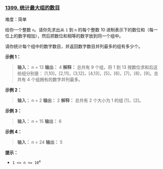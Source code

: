 ### [1399\. 统计最大组的数目](https://leetcode.cn/problems/count-largest-group/)

难度：简单

给你一个整数 `n`。请你先求出从 `1` 到 `n` 的每个整数 10 进制表示下的数位和（每一位上的数字相加），然后把数位和相等的数字放到同一个组中。

请你统计每个组中的数字数目，并返回数字数目并列最多的组有多少个。

**示例 1：**

> **输入：** n = 13
> **输出：** 4
> **解释：** 总共有 9 个组，将 1 到 13 按数位求和后这些组分别是：
> [1,10]，[2,11]，[3,12]，[4,13]，[5]，[6]，[7]，[8]，[9]。总共有 4 个组拥有的数字并列最多。

**示例 2：**

> **输入：** n = 2
> **输出：** 2
> **解释：** 总共有 2 个大小为 1 的组 [1]，[2]。

**示例 3：**

> **输入：** n = 15
> **输出：** 6

**示例 4：**

> **输入：** n = 24
> **输出：** 5

**提示：**

- <code>1 <= n <= 10<sup>4</sup></code>
